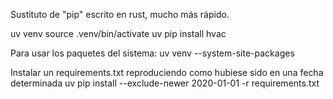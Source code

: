 Sustituto de "pip" escrito en rust, mucho más rápido.

uv venv
source .venv/bin/activate
uv pip install hvac

Para usar los paquetes del sistema:
uv venv --system-site-packages


Instalar un requirements.txt reproduciendo como hubiese sido en una fecha determinada
uv pip install --exclude-newer 2020-01-01 -r requirements.txt


